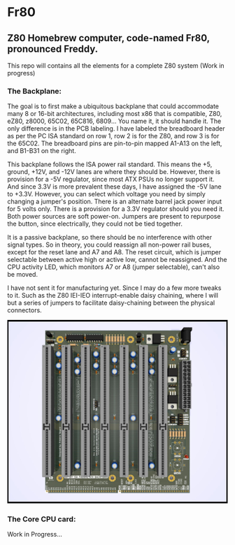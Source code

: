# Fr80

 ## Z80 Homebrew computer, code-named Fr80, pronounced Freddy.
This repo will contains all the elements for a complete Z80 system (Work in progress)

### The Backplane:
The goal is to first make a ubiquitous backplane that could accommodate many 8 or 16-bit architectures, including most x86 that is compatible, Z80, eZ80, z8000, 65C02, 65C816, 6809... You name it, it should handle it. The only difference is in the PCB labeling. I have labeled the breadboard header as per the PC ISA standard on row 1, row 2 is for the Z80, and row 3 is for the 65C02. The breadboard pins are pin-to-pin mapped A1-A13 on the left, and B1-B31 on the right.
 
This backplane follows the ISA power rail standard. This means the +5, ground, +12V, and -12V lanes are where they should be. However, there is provision for a -5V regulator, since most ATX PSUs no longer support it. And since 3.3V is more prevalent these days, I have assigned the -5V lane to +3.3V. However, you can select which voltage you need by simply changing a jumper's position. There is an alternate barrel jack power input for 5 volts only. There is a provision for a 3.3V regulator should you need it. Both power sources are soft power-on. Jumpers are present to repurpose the button, since electrically, they could not be tied together.

It is a passive backplane, so there should be no interference with other signal types. So in theory, you could reassign all non-power rail buses, except for the reset lane and A7 and A8. The reset circuit, which is jumper selectable between active high or active low, cannot be reassigned. And the CPU activity LED, which monitors A7 or A8 (jumper selectable), can't also be moved.

I have not sent it for manufacturing yet. Since I may do a few more tweaks to it. Such as the Z80 IEI-IEO interrupt-enable daisy chaining, where I will but a series of jumpers to facilitate daisy-chaining between the physical connectors.

![Front of board](https://github.com/FredericSegard/Fr80/blob/main/1%20-%20ATX%2016%20bit%20ISA%20passive%20backplane/Docs%20and%20Images/ATX%20backplane%20(front).jpg?raw=true)

### The Core CPU card:

Work in Progress...
